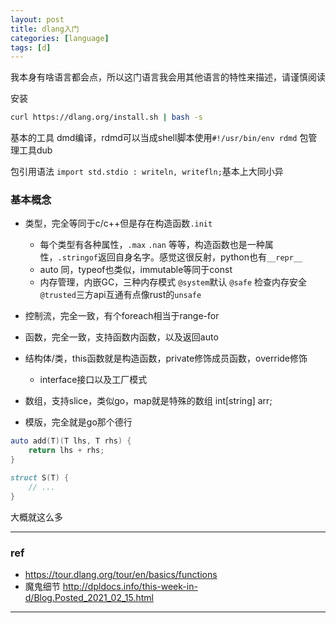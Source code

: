 ```yaml
---
layout: post
title: dlang入门
categories: [language]
tags: [d]
---
```


我本身有啥语言都会点，所以这门语言我会用其他语言的特性来描述，请谨慎阅读

安装 

```bash
curl https://dlang.org/install.sh | bash -s
```

基本的工具 dmd编译，rdmd可以当成shell脚本使用`#!/usr/bin/env rdmd` 包管理工具dub

包引用语法 `import std.stdio : writeln, writefln;`基本上大同小异

### 基本概念

- 类型，完全等同于c/c++但是存在构造函数`.init`

  - 每个类型有各种属性，`.max` `.nan` 等等，构造函数也是一种属性，`.stringof`返回自身名字。感觉这很反射，python也有`__repr__`
  - auto 同，typeof也类似，immutable等同于const
  - 内存管理，内嵌GC，三种内存模式 `@system`默认 `@safe` 检查内存安全`@trusted`三方api互通有点像rust的`unsafe`

  

- 控制流，完全一致，有个foreach相当于range-for
- 函数，完全一致，支持函数内函数，以及返回auto
- 结构体/类，this函数就是构造函数，private修饰成员函数，override修饰
  - interface接口以及工厂模式
- 数组，支持slice，类似go，map就是特殊的数组 int[string] arr;
- 模版，完全就是go那个德行 

```d
auto add(T)(T lhs, T rhs) {
    return lhs + rhs;
}

struct S(T) {
    // ...
}
```

大概就这么多

---

### ref

- https://tour.dlang.org/tour/en/basics/functions
- 魔鬼细节 http://dpldocs.info/this-week-in-d/Blog.Posted_2021_02_15.html


---

